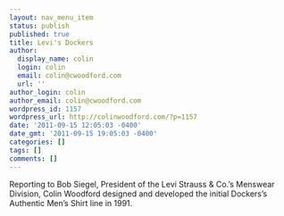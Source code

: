 ```yaml
---
layout: nav_menu_item
status: publish
published: true
title: Levi's Dockers
author:
  display_name: colin
  login: colin
  email: colin@cwoodford.com
  url: ''
author_login: colin
author_email: colin@cwoodford.com
wordpress_id: 1157
wordpress_url: http://colinwoodford.com/?p=1157
date: '2011-09-15 12:05:03 -0400'
date_gmt: '2011-09-15 19:05:03 -0400'
categories: []
tags: []
comments: []
---
```

<p>Reporting to Bob Siegel, President of the Levi Strauss & Co.&rsquo;s Menswear Division, Colin Woodford designed and developed the initial Dockers&rsquo;s Authentic Men&rsquo;s Shirt line in 1991.</p>
<p>&nbsp;</p>
<p>&nbsp;</p>

